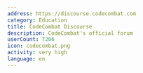 ```yaml
---
address: https://discourse.codecombat.com
category: Education
title: CodeCombat Discourse
description: CodeCombat's official forum
userCount: 7206
icon: codecombat.png
activity: very high
language: en
---
```

